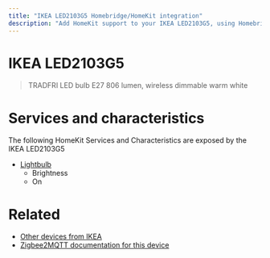 ```yaml
---
title: "IKEA LED2103G5 Homebridge/HomeKit integration"
description: "Add HomeKit support to your IKEA LED2103G5, using Homebridge, Zigbee2MQTT and homebridge-z2m."
---
```

<!---
This file has been GENERATED using src/docgen/docgen.ts
DO NOT EDIT THIS FILE MANUALLY!
-->
# IKEA LED2103G5
> TRADFRI LED bulb E27 806 lumen, wireless dimmable warm white


# Services and characteristics
The following HomeKit Services and Characteristics are exposed by
the IKEA LED2103G5

* [Lightbulb](../../light.md)
  * Brightness
  * On


# Related
* [Other devices from IKEA](../index.md#ikea)
* [Zigbee2MQTT documentation for this device](https://www.zigbee2mqtt.io/devices/LED2103G5.html)